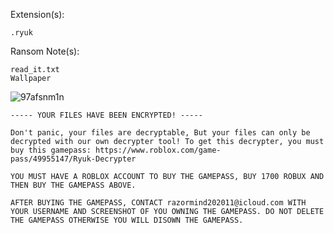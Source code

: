 Extension(s): 
```
.ryuk
```
Ransom Note(s): 
```
read_it.txt
Wallpaper
```
![97afsnm1n](https://github.com/user-attachments/assets/956291f6-4bb8-4baf-8c22-c311bf7aa245)
```
----- YOUR FILES HAVE BEEN ENCRYPTED! -----

Don't panic, your files are decryptable, But your files can only be decrypted with our own decrypter tool! To get this decrypter, you must buy this gamepass: https://www.roblox.com/game-
pass/49955147/Ryuk-Decrypter

YOU MUST HAVE A ROBLOX ACCOUNT TO BUY THE GAMEPASS, BUY 1700 ROBUX AND THEN BUY THE GAMEPASS ABOVE.

AFTER BUYING THE GAMEPASS, CONTACT razormind202011@icloud.com WITH YOUR USERNAME AND SCREENSHOT OF YOU OWNING THE GAMEPASS. DO NOT DELETE THE GAMEPASS OTHERWISE YOU WILL DISOWN THE GAMEPASS.
```
